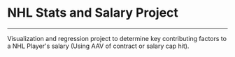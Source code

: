 # NHL Stats and Salary Project
___
Visualization and regression project to determine key contributing factors to a NHL Player's salary (Using AAV of contract or salary cap hit).

